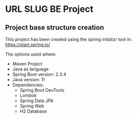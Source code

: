 # URL SLUG BE Project

## Project base structure creation

This project has been created using the spring initalizr tool in: https://start.spring.io/

The options used where:

- Maven Project
- Java as language
- Spring Boot version: 2.3.4
- Java version: 11
- Dependencies:
  - Spring Boot DevTools
  - Lombok
  - Spring Data JPA
  - Spring Web
  - H2 Database
